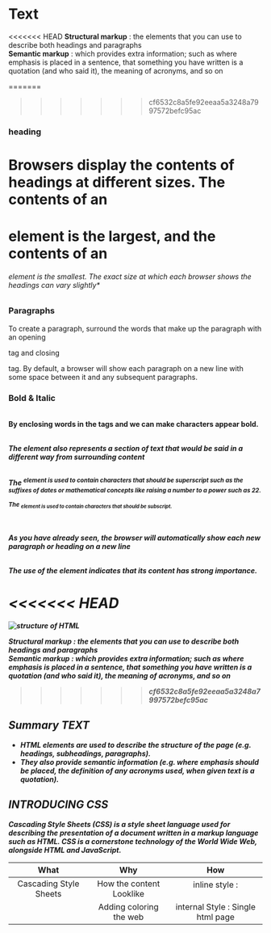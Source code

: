 #   Text

<<<<<<< HEAD
**Structural markup** : the elements that you can use to
describe both headings and paragraphs  
**Semantic markup** : which provides extra information; such
as where emphasis is placed in a sentence, that something
you have written is a quotation (and who said it), the
meaning of acronyms, and so on

=======
>>>>>>> cf6532c8a5fe92eeaa5a3248a7997572befc95ac
### heading

**<h1>**
Browsers display the contents of
headings at different sizes. The
contents of an <h1> element is
the largest, and the contents of
an <h6> element is the smallest.
The exact size at which each
browser shows the headings
can vary slightly*

### Paragraphs

**<p>**
To create a paragraph, surround
the words that make up the
paragraph with an opening <p>
tag and closing </p> tag.
By default, a browser will show
each paragraph on a new line
with some space between it and
any subsequent paragraphs.

### Bold & Italic

**<b>**  
By enclosing words in the tags
<b> and </b> we can make
characters appear bold.

**<i>**  
The <i> element also represents
a section of text that would be
said in a different way from
surrounding content

**<sup>**  
The <sup> element is used
to contain characters that
should be superscript such
as the suffixes of dates or
mathematical concepts like
raising a number to a power such
as 22.  
**<sub>**  
The <sub> element is used to
contain characters that should
be subscript. 

**<br>**  
As you have already seen, the
browser will automatically show
each new paragraph or heading
on a new line

**<strong>**  
The use of the <strong>
element indicates that its
content has strong importance.

<<<<<<< HEAD
=======
![structure of HTML](https://mason.gmu.edu/~kshiffl4/375/HTML_Tags.jpg)


**Structural markup** : the elements that you can use to
describe both headings and paragraphs  
**Semantic markup** : which provides extra information; such
as where emphasis is placed in a sentence, that something
you have written is a quotation (and who said it), the
meaning of acronyms, and so on

>>>>>>> cf6532c8a5fe92eeaa5a3248a7997572befc95ac
## Summary TEXT
- HTML elements are used to describe the structure of
the page (e.g. headings, subheadings, paragraphs).
- They also provide semantic information (e.g. where
emphasis should be placed, the definition of any
acronyms used, when given text is a quotation).


## INTRODUCING CSS

*Cascading Style Sheets (CSS) is a style sheet language used for describing the presentation of a document written in a markup language such as HTML. CSS is a cornerstone technology of the World Wide Web, alongside HTML and JavaScript.*

| What | Why | How
| :---: | :---: | :---:
| Cascading Style Sheets | How the content Looklike | inline style : <p style="somthing:somthing" ></p>
|  | Adding coloring the web | internal Style : Single html page     <style><style>
|  | Control the position of the element | external Style : Creat new Css file and link it to the html <link rel="stylesheet" href="mystyle.css">
|  | font : size/weight/type
|  | borders
|  | Responsivness
|  | animate the website

<<<<<<< HEAD
=======
![CSS](https://www.codegrepper.com/codeimages/how-to-add-css-file-in-django-template.png)
-------
![CSS](https://miro.medium.com/max/1400/1*J1qT2jIaj-AqsuhyIqcPbQ.png)




>>>>>>> cf6532c8a5fe92eeaa5a3248a7997572befc95ac
### Summary
- CSS treats each HTML e XX lement as if it appears inside
its own box and uses rules to indicate how that
element should look.
- Rules are made up of selectors (that specify the
elements the rule applies to) and declarations (that
indicate what these elements should look like).
- Different types of selectors allow you to target your
rules at different elements.
- Declarations are made up of two parts: the properties
of the element that you want to change, and the values
of those properties. For example, the font-family
property sets the choice of font, and the value arial
specifies Arial as the preferred typeface.
- CSS rules usually appear in a separate document,
although they may appear within an HTML page.


# JavaScript

*JavaScript often abbreviated as JS, is a programming language that conforms to the ECMAScript specification. JavaScript is high-level, often just-in-time compiled, and multi-paradigm. It has curly-bracket syntax, dynamic typing, prototype-based object-orientation, and first-class functions.*

| It is Functionality | Programming Language | For interaction with user
| :---: | :---: | :---:

# Syntax
### The Rules of doing Something
**Variables** in JavaScript can be defined using either the **var**, **int** , **boolean** or **String** keywords.

## Operator :
* arithmatic Operator 

 example : + * / -

* assigment Operator:  
 example : = 

 ## Comparison : 

* example : > < == === !=

### However, most runtime environments have a console object that can be used to print output. Here is a minimalist Hello World program in JavaScript:

# console.log("Hello World!");

## **Switch**

- The switch statement is used to perform different actions based on different conditions.

- Use the switch statement to select one of many code blocks to be executed.

*Syntax*  
switch(expression) {  
  case x:  
    // code block  
    break;  
  case y:  
    // code block  
    break;  
  default:  
    // code block  
}  

### This is how it works:

- The switch expression is evaluated once.
- The value of the expression is compared with the values of each case.
- If there is a match, the associated block of code is executed.
- If there is no match, the default code block is executed.  

**Example**  
- The getDay() method returns the weekday as a number between 0 and 6.

(Sunday=0, Monday=1, Tuesday=2 ..)

This example uses the weekday number to calculate the weekday name:

switch (new Date().getDay()) {  
  case 0:  
    day = "Sunday";  
    break;  
  case 1:  
    day = "Monday";  
    break;  
  case 2:  
     day = "Tuesday";  
    break;  
  case 3:  
    day = "Wednesday";  
    break;  
  case 4: 
    day = "Thursday";  
    break;  
  case 5:  
    day = "Friday";  
    break;  
  case 6:  
    day = "Saturday";  
}  

### The break Keyword
- When JavaScript reaches a break keyword, it breaks out of the switch block.

- This will stop the execution inside the switch block.

- It is not necessary to break the last case in a switch block. The block breaks (ends) there anyway.

**Note: If you omit the break statement, the next case will be executed even if the evaluation does not match the case.**

### The default Keyword
- The default keyword specifies the code to run if there is no case match


<<<<<<< HEAD

=======
![Javascript/switch](https://www.javascripttutorial.net/wp-content/uploads/2016/08/JavaScript-switch-case.png)
>>>>>>> cf6532c8a5fe92eeaa5a3248a7997572befc95ac
